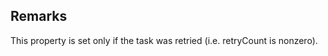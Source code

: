 ## Remarks  
 This property is set only if the task was retried (i.e. retryCount             is nonzero).